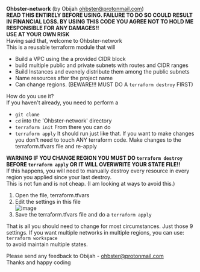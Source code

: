 **Ohbster-network** (by Obijah ohbster@protonmail.com)  
**READ THIS ENTIRELY BEFORE USING. FAILURE TO DO SO COULD RESULT IN FINANCIAL LOSS. BY USING THIS CODE YOU AGREE NOT TO HOLD ME RESPONSIBLE FOR ANY DAMAGES!!**  
**USE AT YOUR OWN RISK**  
Having said that, welcome to Ohbster-network  
This is a reusable terraform module that will  
- Build a VPC using the a provided CIDR block
- build multiple public and private subnets with routes and CIDR ranges
- Build Instances and evenely distribute them among the public subnets
- Name resources after the project name
- Can change regions. (BEWARE!!! MUST DO A `terraform destroy` FIRST)  

How do you use it?  
  If you haven't already, you need to perform a   
  - `git clone`
  - `cd` into the 'Ohbster-network' directory
  - `terraform init`
  From there you can do  
  - `terraform apply`
It should run just like that. If you want to make changes you don't need to touch ANY terraform code. Make changes to the terraform.tfvars file and re-apply

**WARNING IF YOU CHANGE REGION YOU MUST DO `terraform destroy` BEFORE `terraform apply` OR IT WILL OVERWRITE YOUR STATE FILE!!**  
  If this happens, you will need to manually destroy every resource in every region you applied since your last destroy.  
  This is not fun and is not cheap. (I am looking at ways to avoid this.)
  1) Open the file, terraform.tfvars
  2) Edit the settings in this file  
   ![image](https://github.com/ohbster/Ohbster-network/assets/96074979/d733460d-b84c-4eec-8543-b0312f6cc85d)
  3) Save the terraform.tfvars file and do a `terraform apply`

That is all you should need to change for most circumstances. Just those 9 settings. If you want multiple networks in multiple regions, you can use:  
`terraform workspace`  
to avoid maintain multiple states.  

Please send any feedback to Obijah - ohbster@protonmail.com  
Thanks and happy coding  
